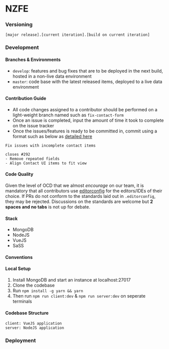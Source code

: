 # NZFE

### Versioning

`[major release].[current iteration].[build on current iteration]`

### Development

#### Branches & Environments
- `develop`: features and bug fixes that are to be deployed in the next build, hosted in a non-live data environment
- `master`: code base with the latest released items, deployed to a live data environment

#### Contribution Guide

- All code changes assigned to a contributor should be performed on a light-weight branch named such as `fix-contact-form`
- Once an issue is completed, input the amount of time it took to complete on the issue tracker
- Once the issues/features is ready to be committed in, commit using a format such as below as [detailed here](https://docs.ghost.org/docs/git-workflow#section-notes-on-writing-good-commit-messages)
````
Fix issues with incomplete contact items

closes #292
- Remove repeated fields
- Align Contact UI items to fit view
````

#### Code Quality
Given the level of OCD that we almost _encourage_ on our team, it is mandatory that all contributors use [editorconfig](http://editorconfig.org/) for the editors/IDEs of their choice.
If PRs do not conform to the standards laid out in `.editorconfig`, they may be rejected. Discussions on the standards are welcome but **2 spaces and no tabs** is not up for debate. 

#### Stack
- MongoDB
- NodeJS
- VueJS
- SaSS

#### Conventions

#### Local Setup
1. Install MongoDB and start an instance at localhost:27017
2. Clone the codebase
3. Run `npm install -g yarn && yarn`
4. Then run `npm run client:dev` & `npm run server:dev` on seperate terminals

#### Codebase Structure

````
client: VueJS application
server: NodeJS application
````

### Deployment

